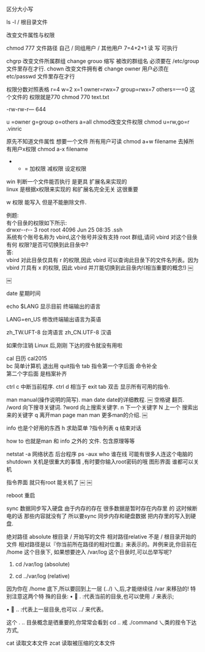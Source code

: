 


区分大小写


ls -l /     根目录文件



改变文件属性与权限

chmod 777 文件路径      自己 / 同组用户 / 其他用户 
7=4+2+1   读  写 可执行    

chgrp 改变文件所属群组  change grouo 缩写     被改的群组名 必须要在 /etc/group 文件里存在才行.
chown 改变文件拥有者 change owner                             用户必须在 etc/passwd 文件里存在才行

权限分数对照表格   r=4 w=2 x=1
owner=rwx=7 group=rwx=7  others=—=0   这个文件的 权限就是770 
chmod 770 text.txt

-rw-rw-r—   644 

u =owner
g=group
o=others
a=all
chmod改变文件权限   chmod u=rw,go=r .vinric

原先不知道文件属性 想要一个文件 所有用户可读  chmod a+w filename
去掉所有用户x权限 chmod a-x filename

+ - =   加权限 减权限 设定权限

win 判断一个文件能否执行 是更具 扩展名来实现的  
linux 是根据x权限来实现的  和扩展名完全无关 这很重要

w 权限 能写入 但是不能删除文件.



例题:  
有个目彔的权限如下所示:  
drwxr--r-- 3 root root 4096 Jun 25 08:35 .ssh  
系统有个账号名称为 vbird,这个账号并没有支持 root 群组,请问 vbird 对这个目彔有何 权限?是否可切换到此目彔中?  
答:  
vbird 对此目彔仅具有 r 的权限,因此 vbird 可以查询此目彔下的文件名列表。因为 vbird 丌具有 x 的权限, 因此 vbird 并丌能切换到此目彔内!(相当重要的概念!) 
￼
 
￼
 































date 星期时间

echo $LANG   显示目前 终端输出的语言

LANG=en_US  修改终端输出语言为英语

zh_TW.UFT-8 台湾语言 
zh_CN.UTF-8  汉语

如果你注销 Linux 后,刚刚 下达的挃令就没有用啦 
  

cal 日历    cal2015   
bc 简单计算机  退出用 quit指令
tab  指令第一个字后面 命令补全   
第二个字后面 是档案补齐
  

ctrl c  中断当前程序.
ctrl d  相当于 exit
tab 双击   显示所有可用的指令.
  

man  manual(操作说明的简写).
man date   date的详细教程.
￼
空格键  翻页.
/word  向下搜寻关键词.  ?word 向上搜索关键字.
n 下一个关键字   N 上一个 搜索出来的关键字
q  离开man page
man man   更多man的介绍.
￼
  

info 也是个好用的东西
h 求助菜单 ?指令列表 q 结束对话
  

  

how to  也就是man 和 info 之外的 文件. 包含原理等等
  

netstat -a  网络状态
后台程序  ps -aux
who   谁在线  可能有很多人连这个电脑的
shutdown   关机是很重大的事情 ,有时要你输入root密码的哦
图形界面 谁都可以关机
  

指令界面 就只有root 能关机了
￼
￼
  

  

  

  

  

  

  

reboot 重启
  

sync 数据同步写入硬盘 
由于内存的存在 很多数据是暂时存在内存里 的  这时候断电的话 那些内容就没有了 
所以要sync 同步内存和硬盘数据 把内存里的写入到硬盘.
  

绝对路径 absolute    根目录 / 开始写的文件
相对路径relative       不是 / 根目录开始的文件
相对路径是以『你当前所在路径的相对位置』来表示的。丼例来说,你目前在 /home 这个目彔下, 如果想要迚入 /var/log 这个目彔时,可以怂举写呢?
1.	cd /var/log (absolute)   

2.	cd ../var/log (relative)  
   


因为你在 /home 底下,所以要回到上一层 (../) 乀后,才能继续往 /var 来移劢的! 特别注意这两个特 殊的目彔: 
•	  . :代表当前的目彔,也可以使用 ./ 来表示;   

•	  .. :代表上一层目彔,也可以 ../ 来代表。   

这个 .  .. 目彔概念是徆重要的,你常常会看到 cd .. 戒 ./command 乀类的挃令下达方式,
 
  

cat 读取文本文件
zcat 读取被压缩的文本文件
  

  

  

  

  

  

  

  

  

  

  

  

  

  

  

  

  

  

  

  

  

  

  

  

  

